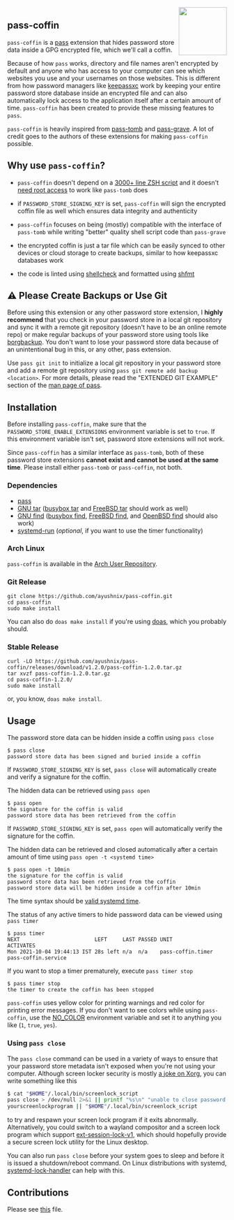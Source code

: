<img src="https://gitlab.com/uploads/-/system/project/avatar/3157196/logo.png" align="right" height="110"/>

## pass-coffin

`pass-coffin` is a [pass][1] extension that hides password store data inside a GPG encrypted file,
which we'll call a coffin.

Because of how `pass` works, directory and file names aren't encrypted by default and anyone who has
access to your computer can see which websites you use and your usernames on those websites. This is
different from how password managers like [keepassxc][2] work by keeping your entire password store
database inside an encrypted file and can also automatically lock access to the application itself
after a certain amount of time. `pass-coffin` has been created to provide these missing features to
`pass`.

`pass-coffin` is heavily inspired from [pass-tomb][3] and [pass-grave][4]. A lot of credit goes to
the authors of these extensions for making `pass-coffin` possible.

## Why use `pass-coffin`?

- `pass-coffin` doesn't depend on a [3000+ line ZSH script][5] and it doesn't [need root access][6]
  to work like `pass-tomb` does

- if `PASSWORD_STORE_SIGNING_KEY` is set, `pass-coffin` will sign the encrypted coffin file as well
  which ensures data integrity and authenticity

- `pass-coffin` focuses on being (mostly) compatible with the interface of `pass-tomb` while writing
  "better" quality shell script code than `pass-grave`

- the encrypted coffin is just a tar file which can be easily synced to other devices or cloud
  storage to create backups, similar to how keepassxc databases work

- the code is linted using [shellcheck][7] and formatted using [shfmt][8]

## :warning: Please Create Backups or Use Git

Before using this extension or any other password store extension, I **highly recommend** that you
check in your password store in a local git repository and sync it with a remote git repository
(doesn't have to be an online remote repo) or make regular backups of your password store using
tools like [borgbackup][9]. You don't want to lose your password store data because of an
unintentional bug in this, or any other, pass extension.

Use `pass git init` to initialize a local git repository in your password store and add a remote git
repository using `pass git remote add backup <location>`. For more details, please read the
"EXTENDED GIT EXAMPLE" section of the [man page of pass][10].

## Installation

Before installing `pass-coffin`, make sure that the `PASSWORD_STORE_ENABLE_EXTENSIONS` environment
variable is set to `true`. If this environment variable isn't set, password store extensions will
not work.

Since `pass-coffin` has a similar interface as `pass-tomb`, both of these password store extensions
**cannot exist and cannot be used at the same time**. Please install either `pass-tomb` or
`pass-coffin`, not both.

### Dependencies

- [pass][11]
- [GNU tar][12] ([busybox tar][13] and [FreeBSD tar][14] should work as well)
- [GNU find][15] ([busybox find][16], [FreeBSD find][17], and [OpenBSD find][18] should
  also work)
- [systemd-run][19] (_optional_, if you want to use the timer functionality)

### Arch Linux

`pass-coffin` is available in the [Arch User Repository][20].

### Git Release

```
git clone https://github.com/ayushnix/pass-coffin.git
cd pass-coffin
sudo make install
```

You can also do `doas make install` if you're using [doas][21], which you probably should.

### Stable Release

```
curl -LO https://github.com/ayushnix/pass-coffin/releases/download/v1.2.0/pass-coffin-1.2.0.tar.gz
tar xvzf pass-coffin-1.2.0.tar.gz
cd pass-coffin-1.2.0/
sudo make install
```

or, you know, `doas make install`.

## Usage

The password store data can be hidden inside a coffin using `pass close`

```
$ pass close
password store data has been signed and buried inside a coffin
```

If `PASSWORD_STORE_SIGNING_KEY` is set, `pass close` will automatically create and verify a
signature for the coffin.

The hidden data can be retrieved using `pass open`

```
$ pass open
the signature for the coffin is valid
password store data has been retrieved from the coffin
```

If `PASSWORD_STORE_SIGNING_KEY` is set, `pass open` will automatically verify the signature for the
coffin.

The hidden data can be retrieved and closed automatically after a certain amount of time using `pass
open -t <systemd time>`

```
$ pass open -t 10min
the signature for the coffin is valid
password store data has been retrieved from the coffin
password store data will be hidden inside a coffin after 10min
```

The time syntax should be [valid systemd time][22].

The status of any active timers to hide password data can be viewed using `pass timer`

```
$ pass timer
NEXT                        LEFT     LAST PASSED UNIT              ACTIVATES
Mon 2021-10-04 19:44:13 IST 28s left n/a  n/a    pass-coffin.timer pass-coffin.service
```

If you want to stop a timer prematurely, execute `pass timer stop`

```
$ pass timer stop
the timer to create the coffin has been stopped
```

`pass-coffin` uses yellow color for printing warnings and red color for printing error messages. If
you don't want to see colors while using `pass-coffin`, use the [NO_COLOR][23] environment variable
and set it to anything you like (`1`, `true`, `yes`).

### Using `pass close`

The `pass close` command can be used in a variety of ways to ensure that your password store
metadata isn't exposed when you're not using your computer. Although screen locker security is
mostly [a joke on Xorg][24], you can write something like this

``` sh
$ cat "$HOME"/.local/bin/screenlock_script
pass close > /dev/null 2>&1 || printf "%s\n" "unable to close password store" >&2
yourscreenlockprogram || "$HOME"/.local/bin/screenlock_script
```

to try and respawn your screen lock program if it exits abnormally. Alternatively, you could switch
to a wayland compositor and a screen lock program which support [ext-session-lock-v1][25], which
should hopefully provide a secure screen lock utility for the Linux desktop.

You can also run `pass close` before your system goes to sleep and before it is issued a
shutdown/reboot command. On Linux distributions with systemd, [systemd-lock-handler][26] can help
with this.

## Contributions

Please see [this][27] file.

[1]: https://www.passwordstore.org/
[2]: https://github.com/keepassxreboot/keepassxc
[3]: https://github.com/roddhjav/pass-tomb
[4]: https://github.com/8go/pass-grave
[5]: https://github.com/dyne/Tomb/blob/master/tomb
[6]: https://github.com/roddhjav/pass-tomb/issues/19#issuecomment-395232044
[7]: https://github.com/koalaman/shellcheck
[8]: https://github.com/mvdan/sh
[9]: https://www.borgbackup.org/
[10]: https://git.zx2c4.com/password-store/about/
[11]: https://git.zx2c4.com/password-store/
[12]: https://www.gnu.org/software/tar/
[13]: https://busybox.net/downloads/BusyBox.html#tar
[14]: https://www.freebsd.org/cgi/man.cgi?query=tar&sektion=1
[15]: https://www.gnu.org/software/findutils/
[16]: https://busybox.net/downloads/BusyBox.html#find
[17]: https://www.freebsd.org/cgi/man.cgi?query=find&sektion=1
[18]: https://man.openbsd.org/find.1
[19]: https://github.com/systemd/systemd
[20]: https://aur.archlinux.org/packages/pass-coffin/
[21]: https://github.com/Duncaen/OpenDoas
[22]: https://www.freedesktop.org/software/systemd/man/systemd.time.html
[23]: https://no-color.org/
[24]: https://github.com/linuxmint/cinnamon-screensaver/issues/354
[25]: https://wayland.app/protocols/ext-session-lock-v1
[26]: https://git.sr.ht/~whynothugo/systemd-lock-handler
[27]: https://github.com/ayushnix/pass-coffin/blob/master/CONTRIBUTING.md

